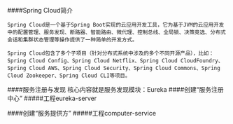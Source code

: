 ####Spring Cloud简介
    
    Spring Cloud是一个基于Spring Boot实现的云应用开发工具，它为基于JVM的云应用开发中的配置管理、服务发现、断路器、智能路由、微代理、控制总线、全局锁、决策竞选、分布式会话和集群状态管理等操作提供了一种简单的开发方式。
    
    Spring Cloud包含了多个子项目（针对分布式系统中涉及的多个不同开源产品），比如：Spring Cloud Config、Spring Cloud Netflix、Spring Cloud CloudFoundry、Spring Cloud AWS、Spring Cloud Security、Spring Cloud Commons、Spring Cloud Zookeeper、Spring Cloud CLI等项目。
    
####服务注册与发现
    核心内容就是服务发现模块：Eureka
####创建“服务注册中心”
#####工程eureka-server

####创建“服务提供方”
#####工程computer-service


